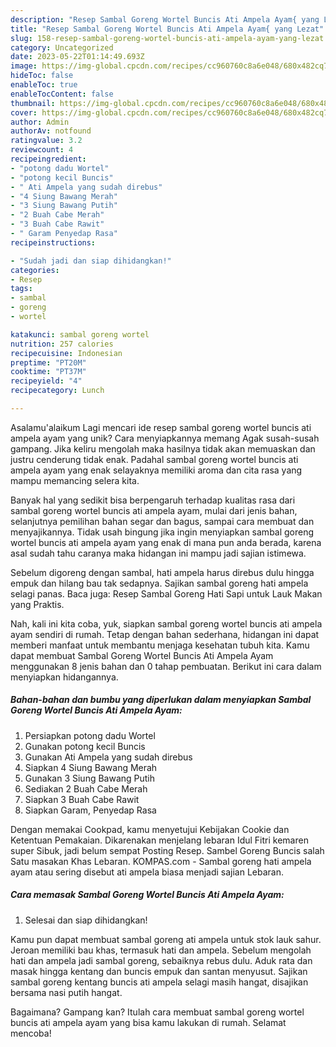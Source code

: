 ```yaml
---
description: "Resep Sambal Goreng Wortel Buncis Ati Ampela Ayam{ yang Lezat"
title: "Resep Sambal Goreng Wortel Buncis Ati Ampela Ayam{ yang Lezat"
slug: 158-resep-sambal-goreng-wortel-buncis-ati-ampela-ayam-yang-lezat
category: Uncategorized
date: 2023-05-22T01:14:49.693Z
image: https://img-global.cpcdn.com/recipes/cc960760c8a6e048/680x482cq70/sambal-goreng-wortel-buncis-ati-ampela-ayam-foto-resep-utama.jpg
hideToc: false
enableToc: true
enableTocContent: false
thumbnail: https://img-global.cpcdn.com/recipes/cc960760c8a6e048/680x482cq70/sambal-goreng-wortel-buncis-ati-ampela-ayam-foto-resep-utama.jpg
cover: https://img-global.cpcdn.com/recipes/cc960760c8a6e048/680x482cq70/sambal-goreng-wortel-buncis-ati-ampela-ayam-foto-resep-utama.jpg
author: Admin
authorAv: notfound
ratingvalue: 3.2
reviewcount: 4
recipeingredient:
- "potong dadu Wortel"
- "potong kecil Buncis"
- " Ati Ampela yang sudah direbus"
- "4 Siung Bawang Merah"
- "3 Siung Bawang Putih"
- "2 Buah Cabe Merah"
- "3 Buah Cabe Rawit"
- " Garam Penyedap Rasa"
recipeinstructions:

- "Sudah jadi dan siap dihidangkan!"
categories:
- Resep
tags:
- sambal
- goreng
- wortel

katakunci: sambal goreng wortel 
nutrition: 257 calories
recipecuisine: Indonesian
preptime: "PT20M"
cooktime: "PT37M"
recipeyield: "4"
recipecategory: Lunch

---
```



Asalamu'alaikum Lagi mencari ide resep sambal goreng wortel buncis ati ampela ayam yang unik? Cara menyiapkannya memang Agak susah-susah gampang. Jika keliru mengolah maka hasilnya tidak akan memuaskan dan justru cenderung tidak enak. Padahal sambal goreng wortel buncis ati ampela ayam yang enak selayaknya memiliki aroma dan cita rasa yang mampu memancing selera kita.


Banyak hal yang sedikit bisa berpengaruh terhadap kualitas rasa dari sambal goreng wortel buncis ati ampela ayam, mulai dari jenis bahan, selanjutnya pemilihan bahan segar dan bagus, sampai cara membuat dan menyajikannya. Tidak usah bingung jika ingin menyiapkan sambal goreng wortel buncis ati ampela ayam yang enak di mana pun anda berada, karena asal sudah tahu caranya maka hidangan ini mampu jadi sajian istimewa.

Sebelum digoreng dengan sambal, hati ampela harus direbus dulu hingga empuk dan hilang bau tak sedapnya. Sajikan sambal goreng hati ampela selagi panas. Baca juga: Resep Sambal Goreng Hati Sapi untuk Lauk Makan yang Praktis.


Nah, kali ini kita coba, yuk, siapkan sambal goreng wortel buncis ati ampela ayam sendiri di rumah. Tetap dengan bahan sederhana, hidangan ini dapat memberi manfaat untuk membantu menjaga kesehatan tubuh kita. Kamu dapat membuat Sambal Goreng Wortel Buncis Ati Ampela Ayam menggunakan 8 jenis bahan dan 0 tahap pembuatan. Berikut ini cara dalam menyiapkan hidangannya.

<!--inarticleads1-->

##### Bahan-bahan dan bumbu yang diperlukan dalam menyiapkan Sambal Goreng Wortel Buncis Ati Ampela Ayam:

1. Persiapkan potong dadu Wortel
1. Gunakan potong kecil Buncis
1. Gunakan  Ati Ampela yang sudah direbus
1. Siapkan 4 Siung Bawang Merah
1. Gunakan 3 Siung Bawang Putih
1. Sediakan 2 Buah Cabe Merah
1. Siapkan 3 Buah Cabe Rawit
1. Siapkan  Garam, Penyedap Rasa


Dengan memakai Cookpad, kamu menyetujui Kebijakan Cookie dan Ketentuan Pemakaian. Dikarenakan menjelang lebaran Idul Fitri kemaren super Sibuk, jadi belum sempat Posting Resep. Sambel Goreng Buncis salah Satu masakan Khas Lebaran. KOMPAS.com - Sambal goreng hati ampela ayam atau sering disebut ati ampela biasa menjadi sajian Lebaran. 

<!--inarticleads2-->

##### Cara memasak Sambal Goreng Wortel Buncis Ati Ampela Ayam:


1. Selesai dan siap dihidangkan!

Kamu pun dapat membuat sambal goreng ati ampela untuk stok lauk sahur. Jeroan memiliki bau khas, termasuk hati dan ampela. Sebelum mengolah hati dan ampela jadi sambal goreng, sebaiknya rebus dulu. Aduk rata dan masak hingga kentang dan buncis empuk dan santan menyusut. Sajikan sambal goreng kentang buncis ati ampela selagi masih hangat, disajikan bersama nasi putih hangat. 

Bagaimana? Gampang kan? Itulah cara membuat sambal goreng wortel buncis ati ampela ayam yang bisa kamu lakukan di rumah. Selamat mencoba!
